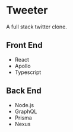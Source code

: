 # Tweeter
A full stack twitter clone.

## Front End
- React
- Apollo
- Typescript

## Back End
- Node.js
- GraphQL
- Prisma
- Nexus

